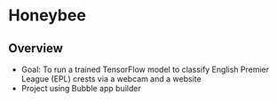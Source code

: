 # Honeybee
## Overview
* Goal: To run a trained TensorFlow model to classify English Premier League (EPL) crests via a webcam and a website
* Project using Bubble app builder
